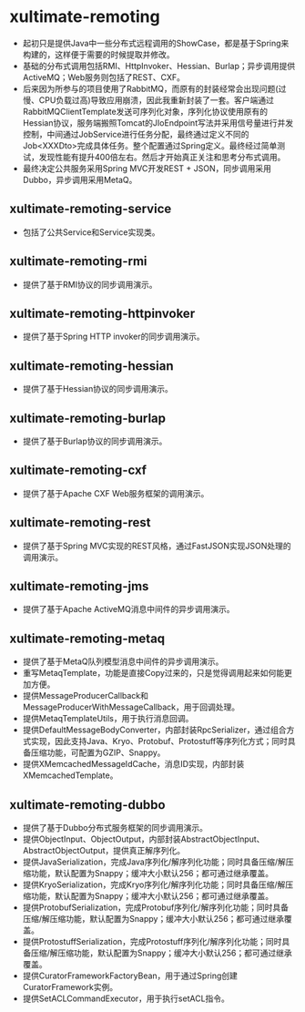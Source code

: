 # xultimate-remoting #

* 起初只是提供Java中一些分布式远程调用的ShowCase，都是基于Spring来构建的，这样便于需要的时候提取并修改。
* 基础的分布式调用包括RMI、HttpInvoker、Hessian、Burlap；异步调用提供ActiveMQ；Web服务则包括了REST、CXF。
* 后来因为所参与的项目使用了RabbitMQ，而原有的封装经常会出现问题(过慢、CPU负载过高)导致应用崩溃，因此我重新封装了一套。客户端通过RabbitMQClientTemplate发送可序列化对象，序列化协议使用原有的Hessian协议，服务端搬照Tomcat的JIoEndpoint写法并采用信号量进行并发控制，中间通过JobService进行任务分配，最终通过定义不同的Job\<XXXDto\>完成具体任务。整个配置通过Spring定义。最终经过简单测试，发现性能有提升400倍左右。然后才开始真正关注和思考分布式调用。
* 最终决定公共服务采用Spring MVC开发REST + JSON，同步调用采用Dubbo，异步调用采用MetaQ。


## xultimate-remoting-service ##

* 包括了公共Service和Service实现类。


## xultimate-remoting-rmi ##

* 提供了基于RMI协议的同步调用演示。


## xultimate-remoting-httpinvoker ##

* 提供了基于Spring HTTP invoker的同步调用演示。


## xultimate-remoting-hessian ##

* 提供了基于Hessian协议的同步调用演示。


## xultimate-remoting-burlap ##

* 提供了基于Burlap协议的同步调用演示。


## xultimate-remoting-cxf ##

* 提供了基于Apache CXF Web服务框架的调用演示。


## xultimate-remoting-rest ##

* 提供了基于Spring MVC实现的REST风格，通过FastJSON实现JSON处理的调用演示。


## xultimate-remoting-jms ##

* 提供了基于Apache ActiveMQ消息中间件的异步调用演示。


## xultimate-remoting-metaq ##

* 提供了基于MetaQ队列模型消息中间件的异步调用演示。
* 重写MetaqTemplate，功能是直接Copy过来的，只是觉得调用起来如何能更加方便。
* 提供MessageProducerCallback和MessageProducerWithMessageCallback，用于回调处理。
* 提供MetaqTemplateUtils，用于执行消息回调。
* 提供DefaultMessageBodyConverter，内部封装RpcSerializer，通过组合方式实现，因此支持Java、Kryo、Protobuf、Protostuff等序列化方式；同时具备压缩功能，可配置为GZIP、Snappy。
* 提供XMemcachedMessageIdCache，消息ID实现，内部封装XMemcachedTemplate。


## xultimate-remoting-dubbo ##

* 提供了基于Dubbo分布式服务框架的同步调用演示。
* 提供ObjectInput、ObjectOutput，内部封装AbstractObjectInput、AbstractObjectOutput，提供真正解序列化。
* 提供JavaSerialization，完成Java序列化/解序列化功能；同时具备压缩/解压缩功能，默认配置为Snappy；缓冲大小默认256；都可通过继承覆盖。
* 提供KryoSerialization，完成Kryo序列化/解序列化功能；同时具备压缩/解压缩功能，默认配置为Snappy；缓冲大小默认256；都可通过继承覆盖。
* 提供ProtobufSerialization，完成Protobuf序列化/解序列化功能；同时具备压缩/解压缩功能，默认配置为Snappy；缓冲大小默认256；都可通过继承覆盖。
* 提供ProtostuffSerialization，完成Protostuff序列化/解序列化功能；同时具备压缩/解压缩功能，默认配置为Snappy；缓冲大小默认256；都可通过继承覆盖。
* 提供CuratorFrameworkFactoryBean，用于通过Spring创建CuratorFramework实例。
* 提供SetACLCommandExecutor，用于执行setACL指令。